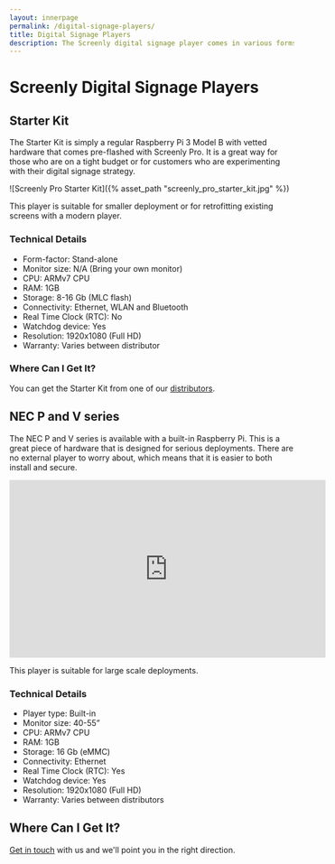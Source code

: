 ```yaml
---
layout: innerpage
permalink: /digital-signage-players/
title: Digital Signage Players
description: The Screenly digital signage player comes in various forms for different types of deployments and requirements, but they are all powered by the Raspberry Pi.
---
```


# Screenly Digital Signage Players

## Starter Kit

The Starter Kit is simply a regular Raspberry Pi 3 Model B with vetted hardware that comes pre-flashed with Screenly Pro. It is a great way for those who are on a tight budget or for customers who are experimenting with their digital signage strategy.

![Screenly Pro Starter Kit]({% asset_path "screenly_pro_starter_kit.jpg" %})

This player is suitable for smaller deployment or for retrofitting existing screens with a modern player.

### Technical Details

* Form-factor: Stand-alone
* Monitor size: N/A (Bring your own monitor)
* CPU: ARMv7 CPU
* RAM: 1GB
* Storage: 8-16 Gb (MLC flash)
* Connectivity: Ethernet, WLAN and Bluetooth
* Real Time Clock (RTC): No
* Watchdog device: Yes
* Resolution: 1920x1080 (Full HD)
* Warranty: Varies between distributor

### Where Can I Get It?

You can get the Starter Kit from one of our [distributors]({{site.url}}/distributors/).

## NEC P and V series

The NEC P and V series is available with a built-in Raspberry Pi. This is a great piece of hardware that is designed for serious deployments. There are no external player to worry about, which means that it is easier to both install and secure.

<iframe width="560" height="315" src="https://www.youtube.com/embed/W7N8HLNHUkM" frameborder="0" allowfullscreen></iframe>

This player is suitable for large scale deployments.

### Technical Details

* Player type: Built-in
* Monitor size: 40-55”
* CPU: ARMv7 CPU
* RAM: 1GB
* Storage: 16 Gb (eMMC)
* Connectivity: Ethernet
* Real Time Clock (RTC): Yes
* Watchdog device: Yes
* Resolution: 1920x1080 (Full HD)
* Warranty: Varies between distributors

## Where Can I Get It?

[Get in touch]({{site.url}}/nec/) with us and we'll point you in the right direction.
